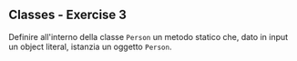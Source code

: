 ## Classes - Exercise 3

Definire all'interno della classe `Person` un metodo statico che, dato in input un object literal, istanzia un oggetto `Person`.